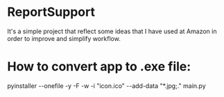 # ReportSupport
It's a simple project  that reflect some ideas that I have used at Amazon in order to improve and simplify workflow.

# How to convert app to .exe file:
pyinstaller --onefile -y -F -w -i "icon.ico" --add-data "*.jpg;." main.py